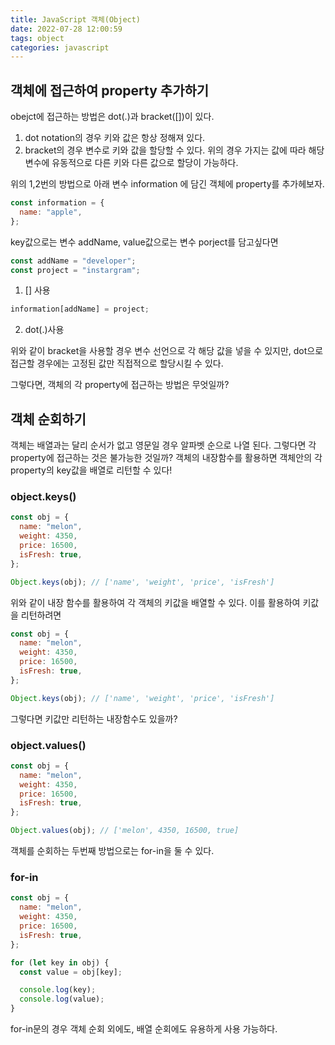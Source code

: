 ```yaml
---
title: JavaScript 객체(Object)
date: 2022-07-28 12:00:59
tags: object
categories: javascript
---
```


## 객체에 접근하여 property 추가하기

obejct에 접근하는 방법은 dot(.)과 bracket([])이 있다.

1. dot notation의 경우 키와 값은 항상 정해져 있다.
2. bracket의 경우 변수로 키와 값을 할당할 수 있다. 위의 경우 가지는 값에 따라 해당 변수에 유동적으로 다른 키와 다른 값으로 할당이 가능하다.

위의 1,2번의 방법으로 아래 변수 information 에 담긴 객체에 property를 추가헤보자.

```javascript
const information = {
  name: "apple",
};
```

key값으로는 변수 addName, value값으로는 변수 porject를 담고싶다면

```javascript
const addName = "developer";
const project = "instargram";
```

1. [] 사용

```javascript
information[addName] = project;
```

2. dot(.)사용

위와 같이 bracket을 사용할 경우 변수 선언으로 각 해당 값을 넣을 수 있지만,
dot으로 접근할 경우에는 고정된 값만 직접적으로 할당시킬 수 있다.

그렇다면, 객체의 각 property에 접근하는 방법은 무엇일까?

## 객체 순회하기

객체는 배열과는 달리 순서가 없고 영문일 경우 알파벳 순으로 나열 된다.
그렇다면 각 property에 접근하는 것은 불가능한 것일까?
객체의 내장함수를 활용하면 객체안의 각 property의 key값을 배열로 리턴할 수 있다!

### object.keys()

```javascript
const obj = {
  name: "melon",
  weight: 4350,
  price: 16500,
  isFresh: true,
};

Object.keys(obj); // ['name', 'weight', 'price', 'isFresh']
```

위와 같이 내장 함수를 활용하여 각 객체의 키값을 배열할 수 있다.
이를 활용하여 키값을 리턴하려면

```javascript
const obj = {
  name: "melon",
  weight: 4350,
  price: 16500,
  isFresh: true,
};

Object.keys(obj); // ['name', 'weight', 'price', 'isFresh']
```

그렇다면 키값만 리턴하는 내장함수도 있을까?

### object.values()

```javascript
const obj = {
  name: "melon",
  weight: 4350,
  price: 16500,
  isFresh: true,
};

Object.values(obj); // ['melon', 4350, 16500, true]
```

객체를 순회하는 두번째 방법으로는 for-in을 둘 수 있다.

### for-in

```javascript
const obj = {
  name: "melon",
  weight: 4350,
  price: 16500,
  isFresh: true,
};

for (let key in obj) {
  const value = obj[key];

  console.log(key);
  console.log(value);
}
```

for-in문의 경우 객체 순회 외에도, 배열 순회에도 유용하게 사용 가능하다.
